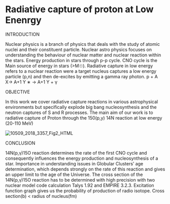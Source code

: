 # Radiative capture of proton at Low Enenrgy

INTRODUCTION

Nuclear physics is a branch of physics that deals with the study of atomic nuclei and their constituent particle.
Nuclear astro physics focuses on understanding the behaviour of nuclear matter and nuclear reaction within the stars.
Energy production in stars through p-p cycle.
CNO cycle is the Main source of energy in stars (>M☉).
Radiative capture in low energy refers to a nuclear reaction were a target nucleus captures a low energy particle (p,n) and then de-excites by emitting a gamma ray photon.
					p + A X→ A+1 Y ∗ → A+1 Y + γ


OBJECTIVE

In this work we cover radiative capture reactions in various astrophysical environments but specifically explode big bang nucleosynthesis and the neutron captures of S and R processes. The main aim of our work is to radiative capture of Proton through the 150(p,y) 14N reaction at low energy (20-110 MeV)

![10509_2018_3357_Fig2_HTML](https://github.com/user-attachments/assets/58185b19-7a1e-47db-9e36-cb6b5a8a56da)


CONCLUSION

14N(p,γ)15O reaction determines the rate of the first CNO cycle and consequently influences the energy production and nucleosynthesis of a star.
Importance in understanding issues in Globular Clusters’ age determination, which depends strongly on the rate of this reaction and gives an upper limit to the age of the Universe. 
The cross section of the 14N(p,γ)15O reaction has to be determined with high precision with two nuclear model code calculation Talys 1.92 and EMPIRE 3.2.3.
Excitation function graph gives us the probability of production of radio isotope.
Cross section(b) < radius of nucleus(fm)
